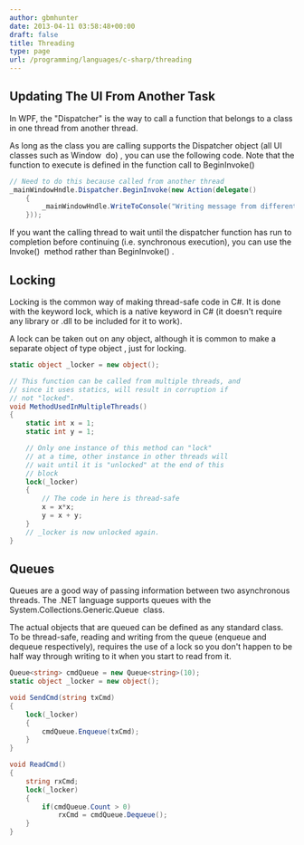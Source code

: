 ```yaml
---
author: gbmhunter
date: 2013-04-11 03:58:48+00:00
draft: false
title: Threading
type: page
url: /programming/languages/c-sharp/threading
---
```


## Updating The UI From Another Task

In WPF, the "Dispatcher" is the way to call a function that belongs to a class in one thread from another thread.

As long as the class you are calling supports the Dispatcher object (all UI classes such as Window  do) , you can use the following code. Note that the function to execute is defined in the function call to BeginInvoke()

```c#    
// Need to do this because called from another thread
_mainWindowHndle.Dispatcher.BeginInvoke(new Action(delegate() 
    { 
        _mainWindowHndle.WriteToConsole("Writing message from different thread!"); 
    }));
```

If you want the calling thread to wait until the dispatcher function has run to completion before continuing (i.e. synchronous execution), you can use the Invoke()  method rather than BeginInvoke() .

## Locking

Locking is the common way of making thread-safe code in C#. It is done with the keyword lock, which is a native keyword in C# (it doesn't require any library or .dll to be included for it to work).

A lock can be taken out on any object, although it is common to make a separate object of type object , just for locking.

```c# 
static object _locker = new object();

// This function can be called from multiple threads, and
// since it uses statics, will result in corruption if
// not "locked".
void MethodUsedInMultipleThreads()
{
    static int x = 1;
    static int y = 1;

    // Only one instance of this method can "lock"
    // at a time, other instance in other threads will
    // wait until it is "unlocked" at the end of this 
    // block
    lock(_locker)
    {
        // The code in here is thread-safe
        x = x*x;
        y = x + y;
    }
    // _locker is now unlocked again.
}
```

## Queues

Queues are a good way of passing information between two asynchronous threads. The .NET language supports queues with the System.Collections.Generic.Queue<T>  class.

The actual objects that are queued can be defined as any standard class. To be thread-safe, reading and writing from the queue (enqueue and dequeue respectively), requires the use of a lock so you don't happen to be half way through writing to it when you start to read from it.

```c#
Queue<string> cmdQueue = new Queue<string>(10);
static object _locker = new object();

void SendCmd(string txCmd)
{
    lock(_locker)
    {
        cmdQueue.Enqueue(txCmd);
    }
}

void ReadCmd()
{
    string rxCmd;
    lock(_locker)
    {
        if(cmdQueue.Count > 0)
            rxCmd = cmdQueue.Dequeue();
    }
}
```